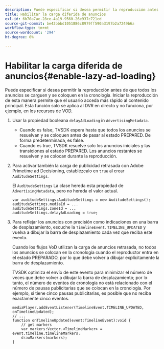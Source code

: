 ```yaml
---
description: Puede especificar si desea permitir la reproducción antes de que todos los anuncios se carguen y se coloquen en la cronología. Iniciar la reproducción de esta manera permite que el usuario acceda más rápido al contenido principal. Esta función solo se aplica al DVR en directo y no funciona, por ejemplo, en los recursos de VOD.
title: Habilitar la carga diferida de anuncios
exl-id: 6b70a7ae-28ce-4a19-9560-26e937c721cd
source-git-commit: be43bbbd1051886c8979ff590a3197b2a7249b6a
workflow-type: tm+mt
source-wordcount: '294'
ht-degree: 0%

---
```


# Habilitar la carga diferida de anuncios{#enable-lazy-ad-loading}

Puede especificar si desea permitir la reproducción antes de que todos los anuncios se carguen y se coloquen en la cronología. Iniciar la reproducción de esta manera permite que el usuario acceda más rápido al contenido principal. Esta función solo se aplica al DVR en directo y no funciona, por ejemplo, en los recursos de VOD.

1. Usar la propiedad booleana `delayAdLoading` in `AdvertisingMetadata`.

   * Cuando es false, TVSDK espera hasta que todos los anuncios se resuelvan y se coloquen antes de pasar al estado PREPARED. De forma predeterminada, es false.
   * Cuando es true, TVSDK resuelve solo los anuncios iniciales y las transiciones al estado PREPARED. Los anuncios restantes se resuelven y se colocan durante la reproducción.

1. Para activar también la carga de publicidad retrasada con Adobe Primetime ad Decisioning, establézcalo en `true` al crear `AuditudeSettings`.

   El `AuditudeSettings` La clase hereda esta propiedad de `AdvertisingMetadata`, pero no hereda el valor actual.

   ```
   var auditudeSettings:AuditudeSettings = new AuditudeSettings(); 
   auditudeSettings.mediaId = ... 
   auditudeSettings.zoneId = ... 
   auditudeSettings.delayAdLoading = true;
   ```

1. Para reflejar los anuncios con precisión como indicaciones en una barra de desplazamiento, escuche la `TimelineEvent`. `TIMELINE_UPDATED` y vuelva a dibujar la barra de desplazamiento cada vez que reciba este evento.

   Cuando los flujos VoD utilizan la carga de anuncios retrasada, no todos los anuncios se colocan en la cronología cuando el reproductor entra en el estado PREPARADO, por lo que debe volver a dibujar explícitamente la barra de desplazamiento.

   TVSDK optimiza el envío de este evento para minimizar el número de veces que debe volver a dibujar la barra de desplazamiento; por lo tanto, el número de eventos de cronología no está relacionado con el número de pausas publicitarias que se colocan en la cronología. Por ejemplo, si tiene cinco pausas publicitarias, es posible que no reciba exactamente cinco eventos.

   ```
   mediaPlayer.addEventListener(TimelineEvent.TIMELINE_UPDATED, onTimelineUpdated); 
   // ... 
   function onTimelineUpdated(event:TimelineEvent):void { 
       // get markers 
       var markers:Vector.<TimelineMarker> = event.timeline.timelineMarkers; 
       drawMarkers(markers); 
   } 
   ```
